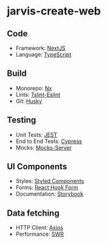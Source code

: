 # jarvis-create-web

## Code
- Framework: [NextJS](https://nextjs.org/)
- Language: [TypeScript](https://www.typescriptlang.org/)

## Build
- Monorepo: [Nx](https://nx.dev/)
- Lints: [Tslint-Eslint](https://typescript-eslint.io/)
- Git: [Husky](https://typicode.github.io/husky/#/)

## Testing
- Unit Tests: [JEST](https://jestjs.io/)
- End to End Tests: [Cypress](https://www.cypress.io/)
- Mocks: [Mocks-Server](https://www.mocks-server.org/)

## UI Components
- Styles: [Styled Components](https://styled-components.com/)
- Forms: [React Hook Form](https://react-hook-form.com/)
- Documentation: [Storybook](https://storybook.js.org/)

## Data fetching
- HTTP Client: [Axios](https://axios-http.com/)
- Performance: [SWR](https://swr.vercel.app/)
